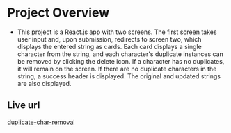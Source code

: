 # Project Overview
* This project is a React.js app with two screens. The first screen takes user input and, upon submission, redirects to screen two, which displays the entered string as cards. Each card displays a single character from the string, and each character's duplicate instances can be removed by clicking the delete icon. If a character has no duplicates, it will remain on the screen. If there are no duplicate characters in the string, a success header is displayed. The original and updated strings are also displayed.

## Live url
  [duplicate-char-removal](https://duplicate-removal.vercel.app/)
